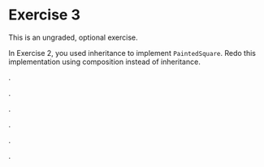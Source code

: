 # Exercise 3

This is an ungraded, optional exercise.

In Exercise 2, you used inheritance to implement `PaintedSquare`.   Redo this implementation using composition instead of inheritance.

.

.

.

.

.

.
